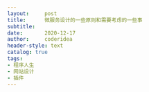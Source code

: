 ```yaml
---
layout:     post
title:      微服务设计的一些原则和需要考虑的一些事
subtitle:   
date:       2020-12-17
author:     coderidea
header-style: text
catalog: true
tags:
- 程序人生
- 网站设计
- 插件
--- 
```

<h1><img alt="" src="https://img-blog.csdnimg.cn/20200603224436665.png?x-oss-process=image/watermark,type_ZmFuZ3poZW5naGVpdGk,shadow_10,text_aHR0cHM6Ly9ibG9nLmNzZG4ubmV0L3RpYW55YXhpYW5n,size_16,color_FFFFFF,t_70" /></h1>

